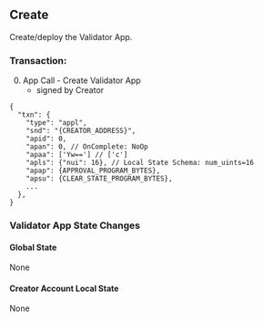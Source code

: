 ## Create
Create/deploy the Validator App.

### Transaction:
0. App Call - Create Validator App
    - signed by Creator

```
{
  "txn": {
    "type": "appl",
    "snd": "{CREATOR_ADDRESS}",
    "apid": 0,
    "apan": 0, // OnComplete: NoOp
    "apaa": ['Yw=='] // ['c']
    "apls": {"nui": 16}, // Local State Schema: num_uints=16
    "apap": {APPROVAL_PROGRAM_BYTES},
    "apsu": {CLEAR_STATE_PROGRAM_BYTES},
    ...
  },
}
```


### Validator App State Changes
#### Global State
None
#### Creator Account Local State
None
